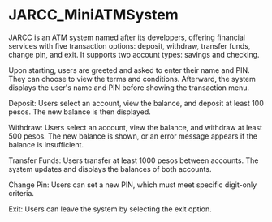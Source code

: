 # JARCC_MiniATMSystem

JARCC is an ATM system named after its developers, offering financial services with five transaction options: deposit, withdraw, transfer funds, change pin, and exit. It supports two account types: savings and checking.

Upon starting, users are greeted and asked to enter their name and PIN. They can choose to view the terms and conditions. Afterward, the system displays the user's name and PIN before showing the transaction menu.

Deposit: Users select an account, view the balance, and deposit at least 100 pesos. The new balance is then displayed.

Withdraw: Users select an account, view the balance, and withdraw at least 500 pesos. The new balance is shown, or an error message appears if the balance is insufficient.

Transfer Funds: Users transfer at least 1000 pesos between accounts. The system updates and displays the balances of both accounts.

Change Pin: Users can set a new PIN, which must meet specific digit-only criteria.

Exit: Users can leave the system by selecting the exit option.
